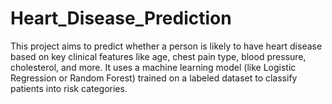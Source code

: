 # Heart_Disease_Prediction
This project aims to predict whether a person is likely to have heart disease based on key clinical features like age, chest pain type, blood pressure, cholesterol, and more. It uses a machine learning model (like Logistic Regression or Random Forest) trained on a labeled dataset to classify patients into risk categories.
